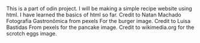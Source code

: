 This is a part of odin project. I will be making a simple recipe website using html. I have learned the basics of html so far.
Credit to Natan Machado Fotografia Gastronômica from pexels For the burger image.
Credit to Luisa Bastidas From pexels for the pancake image.
Credit to wikimedia.org for the scrotch eggs image.
